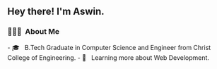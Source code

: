 

<h2> Hey there! I'm Aswin.</h2>


<h3> 👨🏻‍💻 &nbsp;About Me </h3>
- 🎓 &nbsp; B.Tech Graduate in Computer Science and Engineer from Christ College of Engineering.
- 🌱 &nbsp; Learning more about Web Development.
</h3>


